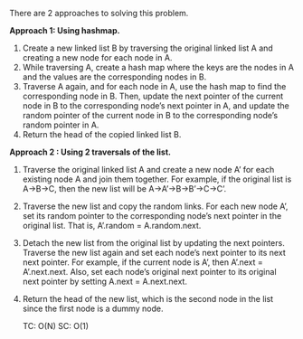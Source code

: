 There are 2 approaches to solving this problem.

**Approach 1: Using hashmap.**

1) Create a new linked list B by traversing the original linked list A and creating a new node for each node in A.
2) While traversing A, create a hash map where the keys are the nodes in A and the values are the corresponding nodes in B.
3) Traverse A again, and for each node in A, use the hash map to find the corresponding node in B. Then, update the next pointer of the current node in B to the corresponding node’s next pointer in A, and update the random pointer of the current node in B to the corresponding node’s random pointer in A.
4) Return the head of the copied linked list B.

**Approach 2 : Using 2 traversals of the list.**

1) Traverse the original linked list A and create a new node A’ for each existing node A and join them together. For example, if the original list is A->B->C, then the new list will be A->A’->B->B’->C->C’.
2) Traverse the new list and copy the random links. For each new node A’, set its random pointer to the corresponding node’s next pointer in the original list. That is, A’.random = A.random.next.
3) Detach the new list from the original list by updating the next pointers. Traverse the new list again and set each node’s next pointer to its next next pointer. For example, if the current node is A’, then A’.next = A’.next.next. Also, set each node’s original next pointer to its original next pointer by setting A.next = A.next.next.
4) Return the head of the new list, which is the second node in the list since the first node is a dummy node.


    TC: O(N)
    SC: O(1)